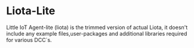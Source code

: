 # Liota-Lite
Little IoT Agent-lite (liota) is the trimmed version of actual Liota, it doesn't include any example files,user-packages and additional libraries required for various DCC`s.
